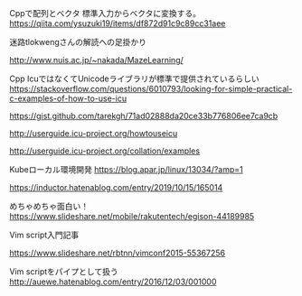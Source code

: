 Cppで配列とベクタ
標準入力からベクタに変換する。
https://qiita.com/ysuzuki19/items/df872d91c9c89cc31aee

迷路tlokwengさんの解読への足掛かり

http://www.nuis.ac.jp/~nakada/MazeLearning/

Cpp
IcuではなくてUnicodeライブラリが標準で提供されているらしい
https://stackoverflow.com/questions/6010793/looking-for-simple-practical-c-examples-of-how-to-use-icu

https://gist.github.com/tarekgh/71ad02888da20ce33b776806ee7ca9cb


http://userguide.icu-project.org/howtouseicu

http://userguide.icu-project.org/collation/examples

Kubeローカル環境開発
https://blog.apar.jp/linux/13034/?amp=1

https://inductor.hatenablog.com/entry/2019/10/15/165014


めちゃめちゃ面白い！
https://www.slideshare.net/mobile/rakutentech/egison-44189985


Vim script入門記事

https://www.slideshare.net/rbtnn/vimconf2015-55367256


Vim scriptをパイプとして扱う
http://auewe.hatenablog.com/entry/2016/12/03/001000
